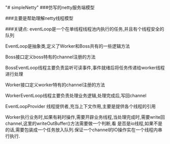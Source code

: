 "# simpleNetty" 
###仿写的netty服务端模型

###主要是帮助理解netty线程模型

###关键点:
eventLoop是一个在单线程线程池内执行的任务,并且有个线程安全的队列

EventLoop是抽象类,定义了Worker和Boss共有的一些逻辑方法

Boss接口定义boss特有的channel注册的方法

BossEventLoop线程主要负责监听可读事件,事件就绪后将任务传递给worker线程进行处理

Worker接口定义worker特有的channel注册的方法

WorkerEventLoop线程主要负责处理业务逻辑,处理完成后,写回channel

EventLoopProvider 线程提供者,充当上下文作用,主要是提供各个线程的引用

Worker执行业务时,如果有耗时操作,需要开辟业务线程,当处理完成时,需要write回channel,这里的writeOutBuffer()方法需要做一个判断,看
是否是io线程,如果不是的话,需要包装成一个任务放入队列.保证一个channel的IO操作实在一个线程内串行执行.

 